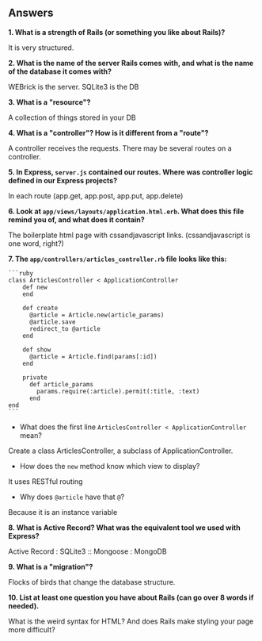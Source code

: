 ## Answers

**1. What is a strength of Rails (or something you like about Rails)?**

It is very structured.

**2. What is the name of the server Rails comes with, and what is the name of the database it comes with?**

WEBrick is the server.
SQLite3 is the DB

**3. What is a "resource"?**

A collection of things stored in your DB

**4. What is a "controller"? How is it different from a "route"?**

A controller receives the requests.
There may be several routes on a controller.

**5. In Express, `server.js` contained our routes. Where was controller logic defined in our Express projects?**

In each route (app.get, app.post, app.put, app.delete)

**6. Look at `app/views/layouts/application.html.erb`. What does this file remind you of, and what does it contain?**

The boilerplate html page with cssandjavascript links.
(cssandjavascript is one word, right?)

**7. The `app/controllers/articles_controller.rb` file looks like this:**

	```ruby
	class ArticlesController < ApplicationController
	 	def new
		end

		def create
		  @article = Article.new(article_params)
		  @article.save
		  redirect_to @article
		end

		def show
		  @article = Article.find(params[:id])
		end

		private
		  def article_params
		    params.require(:article).permit(:title, :text)
		  end
	end
	```

  * What does the first line `ArticlesController < ApplicationController` mean?

Create a class ArticlesController, a subclass of ApplicationController.

  * How does the `new` method know which view to display?

It uses RESTful routing

  * Why does `@article` have that `@`?

Because it is an instance variable

**8. What is Active Record? What was the equivalent tool we used with Express?**

Active Record : SQLite3 :: Mongoose : MongoDB

**9. What is a "migration"?**

Flocks of birds that change the database structure.

**10. List at least one question you have about Rails (can go over 8 words if needed).**

What is the weird syntax for HTML?  And does Rails make styling your page more difficult?